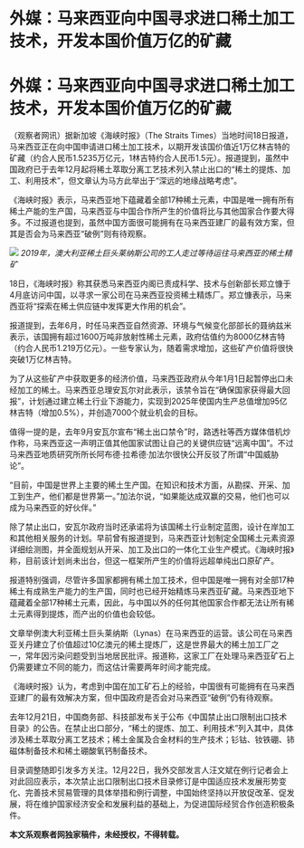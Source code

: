 # 外媒：马来西亚向中国寻求进口稀土加工技术，开发本国价值万亿的矿藏

# 外媒：马来西亚向中国寻求进口稀土加工技术，开发本国价值万亿的矿藏

（观察者网讯）据新加坡《海峡时报》（The Straits
Times）当地时间18日报道，马来西亚正在向中国申请进口稀土加工技术，以期开发该国价值近1万亿林吉特的矿藏（约合人民币1.5235万亿元，1林吉特约合人民币1.5元）。报道提到，虽然中国政府已于去年12月起将稀土萃取分离工艺技术列入禁止出口的“稀土的提炼、加工、利用技术”，但文章认为马方此举出于“深远的地缘战略考虑”。

《海峡时报》表示，马来西亚地下蕴藏着全部17种稀土元素，中国是唯一拥有所有稀土产能的生产国，马来西亚与中国合作所产生的价值将比与其他国家合作要大得多。不过报道也提到，虽然中国方面很可能拥有在马来西亚建厂的最有效方案，但其是否会为马来西亚“破例”则有待观察。

![](https://inews.gtimg.com/om_bt/OAsycx3GK9dHdtjliCMOge5AmyPr9BTX8aSo__97b5mukAA/1000)
_2019年，澳大利亚稀土巨头莱纳斯公司的工人走过等待运往马来西亚的稀土精矿_

18日，《海峡时报》称其获悉马来西亚内阁已责成科学、技术与创新部长郑立慷于4月底访问中国，以寻求一家公司在马来西亚投资稀土精炼厂。郑立慷表示，马来西亚将“探索在稀土供应链中发挥更大作用的机会”。

报道提到，去年6月，时任马来西亚自然资源、环境与气候变化部部长的聂纳兹米表示，该国拥有超过1600万吨非放射性稀土元素，政府估值约为8000亿林吉特（约合人民币1.219万亿元）。一些专家认为，随着需求增加，这些矿产价值将很快突破1万亿林吉特。

为了从这些矿产中获取更多的经济价值，马来西亚政府从今年1月1日起暂停出口未经加工的稀土。马来西亚总理安瓦尔对此表示，该禁令旨在“确保国家获得最大回报”，计划通过建立稀土行业下游能力，实现到2025年使国内生产总值增加95亿林吉特（增加0.5%），并创造7000个就业机会的目标。

值得一提的是，去年9月安瓦尔宣布“稀土出口禁令”时，路透社等西方媒体借机炒作称，马来西亚这一声明正值其他国家试图让自己的关键供应链“远离中国”。不过马来西亚地质研究所所长阿布德·拉希德·加法尔很快公开反驳了所谓“中国威胁论”。

“目前，中国是世界上主要的稀土生产国。在知识和技术方面，从勘探、开采、加工到生产，他们都是世界第一。”加法尔说，“如果能达成双赢的交易，他们也可以成为马来西亚的好伙伴。”

除了禁止出口，安瓦尔政府当时还承诺将为该国稀土行业制定蓝图，设计在岸加工和其他相关服务的计划。早前曾有报道提到，马来西亚计划制定全国稀土元素资源详细绘测图，并全面规划从开采、加工及出口的一体化工业生产模式。《海峡时报》称，目前该计划尚未出台，但这一框架所产生的价值将远超单纯出口原矿产。

报道特别强调，尽管许多国家都拥有稀土加工技术，但中国是唯一拥有对全部17种稀土有成熟生产能力的生产国，同时也已经开始精炼马来西亚矿藏。马来西亚地下蕴藏着全部17种稀土元素，因此，与中国以外的任何其他国家合作都无法让所有稀土元素得到提炼，而产出的价值也会较低。

文章举例澳大利亚稀土巨头莱纳斯（Lynas）在马来西亚的运营。该公司在马来西亚关丹建立了价值超过10亿澳元的稀土提炼厂，这是世界最大的稀土加工厂之一，常年因污染问题受到当地居民批评。报道称，这家工厂在处理马来西亚矿石上仍需要建立不同的能力，而这估计需要两年时间才能完成。

《海峡时报》认为，考虑到中国在加工矿石上的经验，中国很有可能拥有在马来西亚建厂的最有效解决方案，但中国政府是否会对马来西亚“破例”仍有待观察。

去年12月21日，中国商务部、科技部发布关于公布《中国禁止出口限制出口技术目录》的公告。在禁止出口部分，“稀土的提炼、加工、利用技术”列入其中，具体涉及稀土萃取分离工艺技术；稀土金属及合金材料的生产技术；钐钴、钕铁硼、铈磁体制备技术和稀土硼酸氧钙制备技术。

目录调整随即引发多方关注。12月22日，我外交部发言人汪文斌在例行记者会上对此回应表示，本次禁止出口限制出口技术目录修订是中国适应技术发展形势变化、完善技术贸易管理的具体举措和例行调整，中国始终坚持以开放促改革、促发展，将在维护国家经济安全和发展利益的基础上，为促进国际经贸合作创造积极条件。

**本文系观察者网独家稿件，未经授权，不得转载。**


